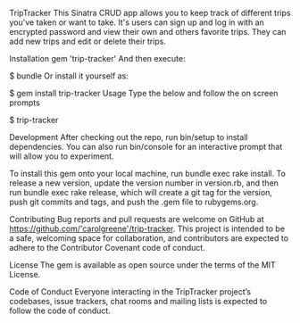 TripTracker
This Sinatra CRUD app allows you to keep track of different trips you've taken or want to take. It's
users can sign up and log in with an encrypted password and view their own and others favorite trips.
They can add new trips and edit or delete their trips.


Installation
gem 'trip-tracker'
And then execute:

$ bundle
Or install it yourself as:

$ gem install trip-tracker
Usage
Type the below and follow the on screen prompts

$ trip-tracker

Development
After checking out the repo, run bin/setup to install dependencies. You can also run bin/console for an interactive prompt that will allow you to experiment.

To install this gem onto your local machine, run bundle exec rake install. To release a new version, update the version number in version.rb, and then run bundle exec rake release, which will create a git tag for the version, push git commits and tags, and push the .gem file to rubygems.org.

Contributing
Bug reports and pull requests are welcome on GitHub at https://github.com/'carolgreene'/trip-tracker. This project is intended to be a safe, welcoming space for collaboration, and contributors are expected to adhere to the Contributor Covenant code of conduct.

License
The gem is available as open source under the terms of the MIT License.

Code of Conduct
Everyone interacting in the TripTracker project’s codebases, issue trackers, chat rooms and mailing lists is expected to follow the code of conduct.
